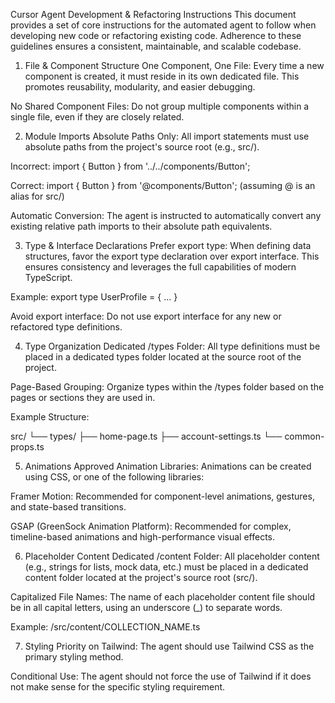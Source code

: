 Cursor Agent Development & Refactoring Instructions
This document provides a set of core instructions for the automated agent to follow when developing new code or refactoring existing code. Adherence to these guidelines ensures a consistent, maintainable, and scalable codebase.

1. File & Component Structure
   One Component, One File: Every time a new component is created, it must reside in its own dedicated file. This promotes reusability, modularity, and easier debugging.

No Shared Component Files: Do not group multiple components within a single file, even if they are closely related.

2. Module Imports
   Absolute Paths Only: All import statements must use absolute paths from the project's source root (e.g., src/).

Incorrect: import { Button } from '../../components/Button';

Correct: import { Button } from '@components/Button'; (assuming @ is an alias for src/)

Automatic Conversion: The agent is instructed to automatically convert any existing relative path imports to their absolute path equivalents.

3. Type & Interface Declarations
   Prefer export type: When defining data structures, favor the export type declaration over export interface. This ensures consistency and leverages the full capabilities of modern TypeScript.

Example: export type UserProfile = { ... }

Avoid export interface: Do not use export interface for any new or refactored type definitions.

4. Type Organization
   Dedicated /types Folder: All type definitions must be placed in a dedicated types folder located at the source root of the project.

Page-Based Grouping: Organize types within the /types folder based on the pages or sections they are used in.

Example Structure:

src/
└── types/
├── home-page.ts
├── account-settings.ts
└── common-props.ts

5. Animations
   Approved Animation Libraries: Animations can be created using CSS, or one of the following libraries:

Framer Motion: Recommended for component-level animations, gestures, and state-based transitions.

GSAP (GreenSock Animation Platform): Recommended for complex, timeline-based animations and high-performance visual effects.

6. Placeholder Content
   Dedicated /content Folder: All placeholder content (e.g., strings for lists, mock data, etc.) must be placed in a dedicated content folder located at the project's source root (src/).

Capitalized File Names: The name of each placeholder content file should be in all capital letters, using an underscore (\_) to separate words.

Example: /src/content/COLLECTION_NAME.ts

7. Styling
   Priority on Tailwind: The agent should use Tailwind CSS as the primary styling method.

Conditional Use: The agent should not force the use of Tailwind if it does not make sense for the specific styling requirement.
